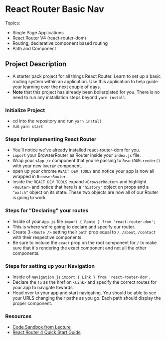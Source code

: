 # React Router Basic Nav

Topics:

- Single Page Applications
- React Router V4 (react-router-dom)
- Routing, declarative component based routing
- Path and Component

## Project Description

- A starter pack project for all things React Router. Learn to set up a basic routing system within an application.
  Use this application to help guide your learning over the next couple of days.
- **Note** that this project has already been boilerplated for you. There is no need to run any installation steps
  beyond `yarn install`.

### Initialize Project

- cd into the repository and run `yarn install`
- run `yarn start`

### Steps for implementing React Router

- You'll notice we've already installed react-router-dom for you.
- `import` your BrowserRouter as Router inside your `index.js` file.
- Wrap your `<App />` component that you're passing to `ReactDOM.render()` with your new `Router` component.
- open up your chrome `REACT DEV TOOLS` and notice your app is now all wrapped in `BrowserRouter`
- inside the `REACT DEV TOOLS` expand `<BrowserRouter>` and highlight `<Router>` and notice that here is a `"history"`
  object on props and a `"match"` object on its state. These two objects are how all of our Router is going to work.

### Steps for "Declaring" your routes

- Inside of your `App.js` file `import { Route } from 'react-router-dom';`
- This is where we're going to declare and specify our router.
- Create 3 `<Route />` setting their `path` prop equal to `/`, `/about`, `/contact` with their respective components.
- Be sure to incluce the `exact` prop on the root component for `/` to make sure that it's rendering the exact component
  and not all the other components.

### Steps for setting up your Navigation

- Inside of `Navigation.js` `import { Link } from 'react-router-dom'`.
- Declare the `to` as the href on `<Link>` and specify the correct routes for your app to navigate towards.
- Head over to your app and start navigating. You should be able to see your URLS changing their paths as you go.
  Each path should display the proper component.

### Resources

- [Code Sandbox from Lecture](https://codesandbox.io/s/n58oqgwmP)
- [React Router 4 Quick Start Guide](https://reacttraining.com/react-router/web/guides/quick-start)
